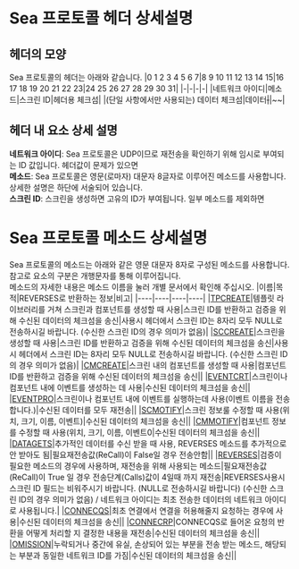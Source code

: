 # Sea 프로토콜 헤더 상세설명
## 헤더의 모양
Sea 프로토콜의 헤더는 아래와 같습니다.
|0 1 2 3 4 5 6 7|8 9 10 11 12 13 14 15|16 17 18 19 20 21 22 23|24 25 26 27 28 29 30 31|
|-|-|-|-|
|네트워크 아이디|메소드|스크린 ID|헤더용 체크섬|
|(단일 사항에서만 사용되는) 데이터 체크섬|데이터~~|~~|~~|

## 헤더 내 요소 상세 설명
**네트워크 아이디**: Sea 프로토콜은 UDP이므로 재전송을 확인하기 위해 임시로 부여되는 ID 값입니다. 헤더값이 문제가 있으면 <br>
**메소드**: Sea 프로토콜은 영문(로마자) 대문자 8글자로 이루어진 메소드를 사용합니다. 상세한 설명은 하단에 서술되어 있습니다.<br>
**스크린 ID**: 스크린을 생성하면 고유의 ID가 부여됩니다. 일부 메소드를 제외하면 

# Sea 프로토콜 메소드 상세설명
Sea 프로토콜의 메소드는 아래와 같은 영문 대문자 8자로 구성된 메소드를 사용합니다. 참고로 요소의 구분은 개행문자를 통해 이루어집니다.<br>
메소드의 자세한 내용은 메소드 이름을 눌러 개별 문서에서 확인해 주십시오.
|이름|목적|REVERSES로 반환하는 정보|비고|
|----|----|----|----|
|[TPCREATE](SeaProtocal-1-TPCREATE.md)|템플릿 라이브러리를 거쳐 스크린과 컴포넌트를 생성할 때 사용|스크린 ID를 반환하고 검증을 위해 수신된 데이터의 체크섬을 송신|사용시 헤더에서 스크린 ID는 8자리 모두 NULL로 전송하시길 바랍니다. (수신한 스크린 ID의 경우 의미가 없음)|
|[SCCREATE](SeaProtocal-2-SCCREATE.md)|스크린을 생성할 때 사용|스크린 ID를 반환하고 검증을 위해 수신된 데이터의 체크섬을 송신|사용시 헤더에서 스크린 ID는 8자리 모두 NULL로 전송하시길 바랍니다. (수신한 스크린 ID의 경우 의미가 없음)|
|[CMCREATE](SeaProtocal-3-CMCREATE.md)|스크린 내의 컴포넌트를 생성할 때 사용|컴포넌트 ID를 반환하고 검증을 위해 수신된 데이터의 체크섬을 송신||
|[EVENTCRT](SeaProtocal-4-EVENTCRT.md)|스크린이나 컴포넌트 내에 이벤트를 생성하는 데 사용|수신된 데이터의 체크섬을 송신||
|[EVENTPRO](SeaProtocal-5-EVENTPRO.md)|스크린이나 컴포넌트 내에 이벤트를 실행하는데 사용(이벤트 이름을 전송합니다.)|수신된 데이터를 모두 재전송||
|[SCMOTIFY](SeaProtocal-6-SCMOTIFY.md)|스크린 정보룰 수정할 때 사용(위치, 크기, 이름, 이벤트)|수신된 데이터의 체크섬을 송신||
|[CMMOTIFY](SeaProtocal-7-CMMOTIFY.md)|컴포넌트 정보를 수정할 때 사용(위치, 크기, 이름, 이벤트0|수신된 데이터의 체크섬을 송신||
|[DATAGETS](SeaProtocal-8-DATAGETS.md)|추가적인 데이터를 수신 받을 때 사용, REVERSES 메소드를 추가적으로 안 받아도 됨|필요재전송값(ReCall)이 False일 경우 전송안함||
|[REVERSES](SeaProtocal-9-REVERSES.md)|검증이 필요한 메소드의 경우에 사용하며, 재전송을 위해 사용되는 메소드|필요재전송값(ReCall)이 True 일 경우 전송단계(Calls)값이 4일때 까지 재전송|REVERSES사용시 스크린 ID 필드는 비워주시기 바랍니다. (NULL로 전송하시길 바랍니다) (수신한 스크린 ID의 경우 의미가 없음) / 네트워크 아이디는 최초 전송한 데이터의 네트워크 아이디로 사용됩니다.|
|[CONNECQS](SeaProtocal-10-CONNECTQ.md)|최초 연결에서 연결을 허용해줄지 요청하는 경우에 사용|수신된 데이터의 체크섬을 송신||
|[CONNECRP](SeaProtocal-11-CONNECTQ.md)|CONNECQS로 들어온 요청의 반환을 어떻게 처리할 지 결정한 내용을 재전송|수신된 데이터의 체크섬을 송신||
|[OMISSION](SeaProtocal-12-OMISSION.md)|누락되거나 중간에 유실, 손상되어 있는 부분을 전송 받는 메소드, 해당되는 부분과 동일한 네트워크 ID를 가짐|수신된 데이터의 체크섬을 송신||